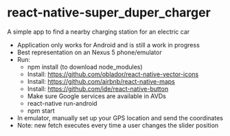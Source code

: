 # react-native-super_duper_charger
A simple app to find a nearby charging station for an electric car

- Application only works for Android and is still a work in progress
- Best representation on an Nexus 5 phone/emulator
- Run:
	- npm install (to download node_modules)
	- Install: https://github.com/oblador/react-native-vector-icons
	- Install: https://github.com/airbnb/react-native-maps
	- Install: https://github.com/ide/react-native-button
	- Make sure Google services are available in AVDs
	- react-native run-android
	- npm start
- In emulator, manually set up your GPS location and send the coordinates
- Note: new fetch executes every time a user changes the slider position
